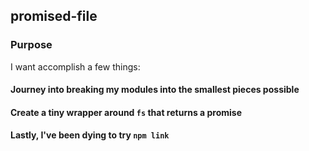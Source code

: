promised-file
----------------

### Purpose
I want accomplish a few things:
#### Journey into breaking my modules into the smallest pieces possible
#### Create a tiny wrapper around `fs` that returns a promise
#### Lastly, I've been dying to try `npm link`
